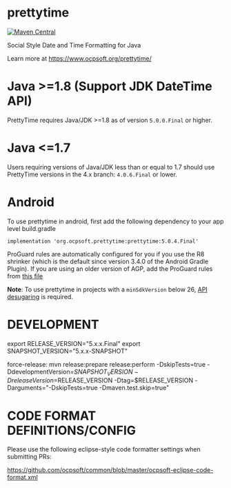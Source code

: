 prettytime
==========

[![Maven Central](https://img.shields.io/maven-central/v/org.ocpsoft.prettytime/prettytime)](https://central.sonatype.com/artifact/org.ocpsoft.prettytime/prettytime)

Social Style Date and Time Formatting for Java

Learn more at https://www.ocpsoft.org/prettytime/

Java >=1.8 (Support JDK DateTime API)
=======
PrettyTime requires Java/JDK >=1.8 as of version `5.0.0.Final` or higher.

Java <=1.7
=======
Users requiring versions of Java/JDK less than or equal to 1.7 should use PrettyTime versions in the 4.x branch: `4.0.6.Final` or lower.

Android
=======
To use prettytime in android, first add the following dependency to your app level build.gradle

	implementation 'org.ocpsoft.prettytime:prettytime:5.0.4.Final'

ProGuard rules are automatically configured for you if you use the R8 shrinker (which is the default since version 3.4.0 of the Android Gradle Plugin). If you are using an older version of AGP, add the ProGuard rules from [this file](core/src/main/resources/META-INF/proguard/prettytime.pro)

**Note**: To use prettytime in projects with a `minSdkVersion` below 26, [API desugaring](https://developer.android.com/studio/write/java8-support#library-desugaring) is required.

DEVELOPMENT
===========
export RELEASE_VERSION="5.x.x.Final"
export SNAPSHOT_VERSION="5.x.x-SNAPSHOT"

force-release: mvn release:prepare release:perform -DskipTests=true -DdevelopmentVersion=$SNAPSHOT_VERSION -DreleaseVersion=$RELEASE_VERSION -Dtag=$RELEASE_VERSION -Darguments="-DskipTests=true -Dmaven.test.skip=true"

CODE FORMAT DEFINITIONS/CONFIG
==============================
Please use the following eclipse-style code formatter settings when submitting PRs:

https://github.com/ocpsoft/common/blob/master/ocpsoft-eclipse-code-format.xml

